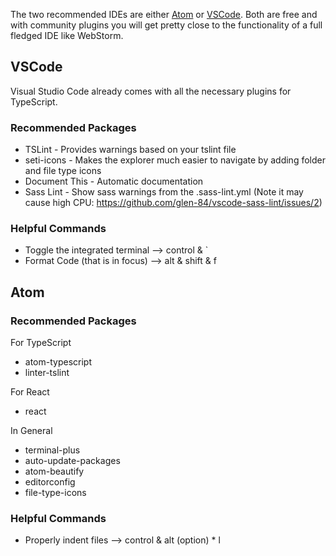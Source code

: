 
The two recommended IDEs are either [Atom](https://atom.io/) or [VSCode](https://code.visualstudio.com/download).  Both are free and with community plugins you will get pretty close to the functionality of a full fledged IDE like WebStorm.

## VSCode

Visual Studio Code already comes with all the necessary plugins for TypeScript.

### Recommended Packages

- TSLint - Provides warnings based on your tslint file
- seti-icons - Makes the explorer much easier to navigate by adding folder and file type icons
- Document This - Automatic documentation
- Sass Lint - Show sass warnings from the .sass-lint.yml (Note it may cause high CPU: https://github.com/glen-84/vscode-sass-lint/issues/2)

### Helpful Commands

- Toggle the integrated terminal --> control & `
- Format Code (that is in focus) --> alt & shift & f

## Atom

### Recommended Packages

For TypeScript

- atom-typescript
- linter-tslint

For React

- react

In General

- terminal-plus
- auto-update-packages
- atom-beautify
- editorconfig
- file-type-icons

### Helpful Commands

- Properly indent files --> control & alt (option) * l

